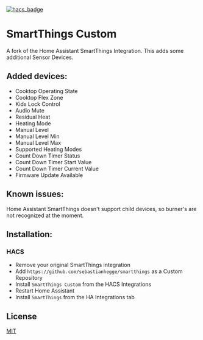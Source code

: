 [![hacs_badge](https://img.shields.io/badge/HACS-Custom-41BDF5.svg)](https://github.com/hacs/integration)
# SmartThings Custom
A fork of the Home Assistant SmartThings Integration. This adds some additional Sensor Devices.

## Added devices:
  - Cooktop Operating State
  - Cooktop Flex Zone
  - Kids Lock Control
  - Audio Mute
  - Residual Heat
  - Heating Mode
  - Manual Level
  - Manual Level Min
  - Manual Level Max
  - Supported Heating Modes
  - Count Down Timer Status
  - Count Down Timer Start Value
  - Count Down Timer Current Value
  - Firmware Update Available


## Known issues:
Home Assistant SmartThings doesn't support child devices, so burner's are not recognized at the moment.

## Installation:
### HACS
- Remove your original SmartThings integration
- Add `https://github.com/sebastianhegge/smartthings` as a Custom Repository
- Install `SmartThings Custom` from the HACS Integrations
- Restart Home Assistant
- Install `SmartThings` from the HA Integrations tab

## License
[MIT](LICENSE)
